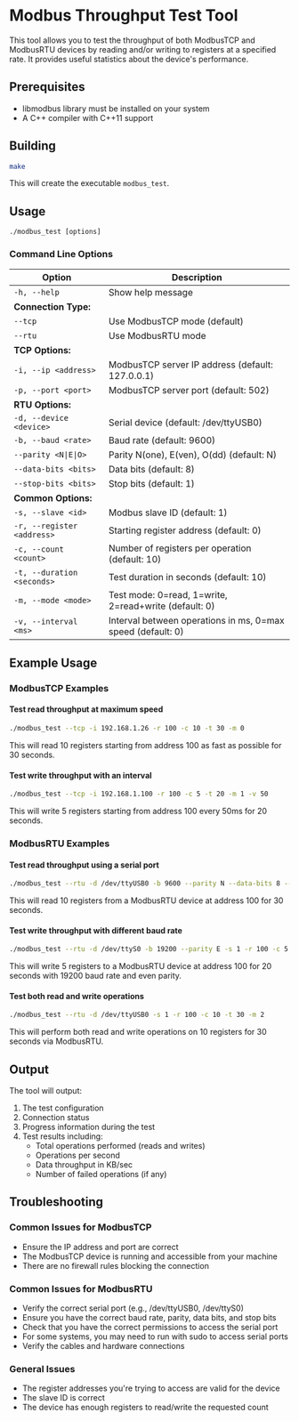 # Modbus Throughput Test Tool

This tool allows you to test the throughput of both ModbusTCP and ModbusRTU devices by reading and/or writing to registers at a specified rate. It provides useful statistics about the device's performance.

## Prerequisites

- libmodbus library must be installed on your system
- A C++ compiler with C++11 support

## Building

```bash
make
```

This will create the executable `modbus_test`.

## Usage

```
./modbus_test [options]
```

### Command Line Options

| Option | Description |
|--------|-------------|
| `-h, --help` | Show help message |
| **Connection Type:** |
| `--tcp` | Use ModbusTCP mode (default) |
| `--rtu` | Use ModbusRTU mode |
| **TCP Options:** |
| `-i, --ip <address>` | ModbusTCP server IP address (default: 127.0.0.1) |
| `-p, --port <port>` | ModbusTCP server port (default: 502) |
| **RTU Options:** |
| `-d, --device <device>` | Serial device (default: /dev/ttyUSB0) |
| `-b, --baud <rate>` | Baud rate (default: 9600) |
| `--parity <N\|E\|O>` | Parity N(one), E(ven), O(dd) (default: N) |
| `--data-bits <bits>` | Data bits (default: 8) |
| `--stop-bits <bits>` | Stop bits (default: 1) |
| **Common Options:** |
| `-s, --slave <id>` | Modbus slave ID (default: 1) |
| `-r, --register <address>` | Starting register address (default: 0) |
| `-c, --count <count>` | Number of registers per operation (default: 10) |
| `-t, --duration <seconds>` | Test duration in seconds (default: 10) |
| `-m, --mode <mode>` | Test mode: 0=read, 1=write, 2=read+write (default: 0) |
| `-v, --interval <ms>` | Interval between operations in ms, 0=max speed (default: 0) |

## Example Usage

### ModbusTCP Examples

#### Test read throughput at maximum speed
```bash
./modbus_test --tcp -i 192.168.1.26 -r 100 -c 10 -t 30 -m 0
```
This will read 10 registers starting from address 100 as fast as possible for 30 seconds.

#### Test write throughput with an interval
```bash
./modbus_test --tcp -i 192.168.1.100 -r 100 -c 5 -t 20 -m 1 -v 50
```
This will write 5 registers starting from address 100 every 50ms for 20 seconds.

### ModbusRTU Examples

#### Test read throughput using a serial port
```bash
./modbus_test --rtu -d /dev/ttyUSB0 -b 9600 --parity N --data-bits 8 --stop-bits 1 -s 1 -r 100 -c 10 -t 30 -m 0
```
This will read 10 registers from a ModbusRTU device at address 100 for 30 seconds.

#### Test write throughput with different baud rate
```bash
./modbus_test --rtu -d /dev/ttyS0 -b 19200 --parity E -s 1 -r 100 -c 5 -t 20 -m 1
```
This will write 5 registers to a ModbusRTU device at address 100 for 20 seconds with 19200 baud rate and even parity.

#### Test both read and write operations
```bash
./modbus_test --rtu -d /dev/ttyUSB0 -s 1 -r 100 -c 10 -t 30 -m 2
```
This will perform both read and write operations on 10 registers for 30 seconds via ModbusRTU.

## Output

The tool will output:
1. The test configuration
2. Connection status
3. Progress information during the test
4. Test results including:
   - Total operations performed (reads and writes)
   - Operations per second
   - Data throughput in KB/sec
   - Number of failed operations (if any)

## Troubleshooting

### Common Issues for ModbusTCP
- Ensure the IP address and port are correct
- The ModbusTCP device is running and accessible from your machine
- There are no firewall rules blocking the connection

### Common Issues for ModbusRTU
- Verify the correct serial port (e.g., /dev/ttyUSB0, /dev/ttyS0)
- Ensure you have the correct baud rate, parity, data bits, and stop bits
- Check that you have the correct permissions to access the serial port
- For some systems, you may need to run with sudo to access serial ports
- Verify the cables and hardware connections

### General Issues
- The register addresses you're trying to access are valid for the device
- The slave ID is correct
- The device has enough registers to read/write the requested count 